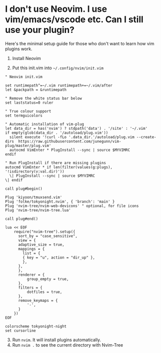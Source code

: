 # I don't use Neovim. I use vim/emacs/vscode etc. Can I still use your plugin?

Here's the minimal setup guide for those who don't want to learn how vim plugins work.

1. Install Neovim

2. Put this init.vim into `~/.config/nvim/init.vim`

```nvim
" Neovim init.vim

set runtimepath^=~/.vim runtimepath+=~/.vim/after
let &packpath = &runtimepath

" Remove the white status bar below
set laststatus=0 ruler

" True colour support
set termguicolors

" Automatic installation of vim-plug
let data_dir = has('nvim') ? stdpath('data') . '/site' : '~/.vim'
if empty(glob(data_dir . '/autoload/plug.vim'))
  silent execute '!curl -fLo '.data_dir.'/autoload/plug.vim --create-dirs  https://raw.githubusercontent.com/junegunn/vim-plug/master/plug.vim'
  autocmd VimEnter * PlugInstall --sync | source $MYVIMRC
endif

" Run PlugInstall if there are missing plugins
autocmd VimEnter * if len(filter(values(g:plugs), '!isdirectory(v:val.dir)'))
  \| PlugInstall --sync | source $MYVIMRC
\| endif

call plug#begin()

Plug 'kiyoon/tmuxsend.vim'
Plug 'folke/tokyonight.nvim', { 'branch': 'main' }
Plug 'nvim-tree/nvim-web-devicons' " optional, for file icons
Plug 'nvim-tree/nvim-tree.lua'

call plug#end()

lua << EOF
	require("nvim-tree").setup({
	  sort_by = "case_sensitive",
	  view = {
      adaptive_size = true,
      mappings = {
        list = {
        { key = "u", action = "dir_up" },
        },
      },
	  },
	  renderer = {
		  group_empty = true,
	  },
	  filters = {
		  dotfiles = true,
	  },
	  remove_keymaps = {
		  '-',
	  }
	})
EOF

colorscheme tokyonight-night
set cursorline
```

3. Run `nvim`. It will install plugins automatically.
4. Run `nvim .` to see the current directory with Nvim-Tree
